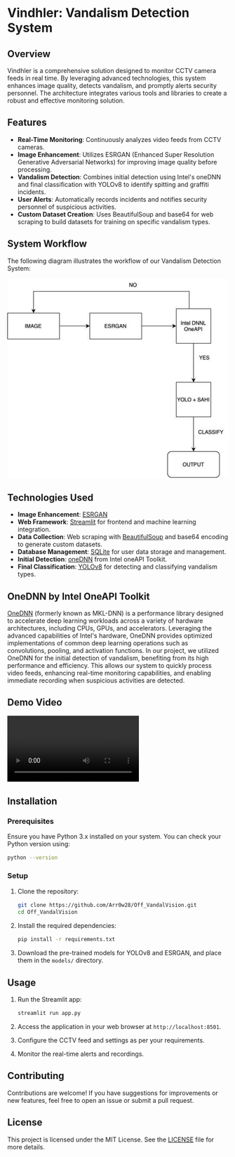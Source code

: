 # Vindhler: Vandalism Detection System

## Overview

Vindhler is a comprehensive solution designed to monitor CCTV camera feeds in real time. By leveraging advanced technologies, this system enhances image quality, detects vandalism, and promptly alerts security personnel. The architecture integrates various tools and libraries to create a robust and effective monitoring solution.

## Features

- **Real-Time Monitoring**: Continuously analyzes video feeds from CCTV cameras.
- **Image Enhancement**: Utilizes ESRGAN (Enhanced Super Resolution Generative Adversarial Networks) for improving image quality before processing.
- **Vandalism Detection**: Combines initial detection using Intel's oneDNN and final classification with YOLOv8 to identify spitting and graffiti incidents.
- **User Alerts**: Automatically records incidents and notifies security personnel of suspicious activities.
- **Custom Dataset Creation**: Uses BeautifulSoup and base64 for web scraping to build datasets for training on specific vandalism types.

## System Workflow

The following diagram illustrates the workflow of our Vandalism Detection System:

![System Workflow](./images/workflow.jpg)

## Technologies Used

- **Image Enhancement**: [ESRGAN](https://github.com/xinntao/ESRGAN)
- **Web Framework**: [Streamlit](https://streamlit.io/) for frontend and machine learning integration.
- **Data Collection**: Web scraping with [BeautifulSoup](https://www.crummy.com/software/BeautifulSoup/bs4/doc/) and base64 encoding to generate custom datasets.
- **Database Management**: [SQLite](https://www.sqlite.org/index.html) for user data storage and management.
- **Initial Detection**: [oneDNN](https://oneapi.io/learn/oneapi-dnn) from Intel oneAPI Toolkit.
- **Final Classification**: [YOLOv8](https://github.com/ultralytics/yolov8) for detecting and classifying vandalism types.

## OneDNN by Intel OneAPI Toolkit
[OneDNN](https://github.com/oneapi-src/oneDNN) (formerly known as MKL-DNN) is a performance library designed to accelerate deep learning workloads across a variety of hardware architectures, including CPUs, GPUs, and accelerators. Leveraging the advanced capabilities of Intel's hardware, OneDNN provides optimized implementations of common deep learning operations such as convolutions, pooling, and activation functions. In our project, we utilized OneDNN for the initial detection of vandalism, benefiting from its high performance and efficiency. This allows our system to quickly process video feeds, enhancing real-time monitoring capabilities, and enabling immediate recording when suspicious activities are detected.

## Demo Video

![Demo Video](./images/demo-video.mp4)

## Installation

### Prerequisites

Ensure you have Python 3.x installed on your system. You can check your Python version using:

```bash
python --version
```

### Setup

1. Clone the repository:

   ```bash
   git clone https://github.com/Arr0w28/Off_VandalVision.git
   cd Off_VandalVision
   ```

2. Install the required dependencies:

   ```bash
   pip install -r requirements.txt
   ```

3. Download the pre-trained models for YOLOv8 and ESRGAN, and place them in the `models/` directory.

## Usage

1. Run the Streamlit app:

   ```bash
   streamlit run app.py
   ```

2. Access the application in your web browser at `http://localhost:8501`.

3. Configure the CCTV feed and settings as per your requirements.

4. Monitor the real-time alerts and recordings.

## Contributing

Contributions are welcome! If you have suggestions for improvements or new features, feel free to open an issue or submit a pull request.

## License

This project is licensed under the MIT License. See the [LICENSE](LICENSE) file for more details.
